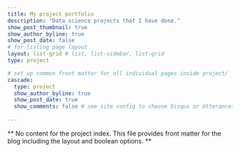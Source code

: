 ```yaml
---
title: My project portfolio 
description: "Data science projects that I have done."
show_post_thumbnail: true
show_author_byline: true
show_post_date: false
# for listing page layout
layout: list-grid # list, list-sidebar, list-grid
type: project

# set up common front matter for all individual pages inside project/
cascade:    
  type: project
  show_author_byline: true
  show_post_date: true
  show_comments: false # see site config to choose Disqus or Utterances
  
---
```


** No content for the project index. This file provides front matter for the blog including the layout and boolean options. **
